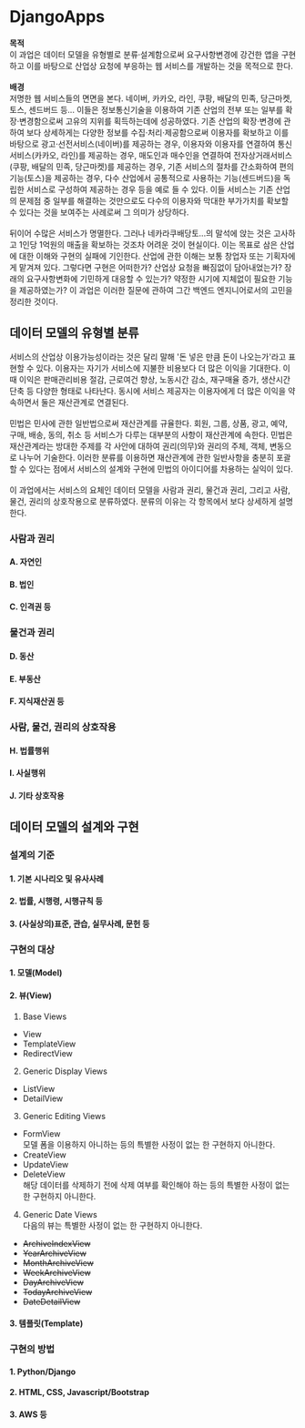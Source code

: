 # DjangoApps
**목적**  
이 과업은 데이터 모델을 유형별로 분류·설계함으로써 요구사항변경에 강건한 앱을 구현하고 이를 바탕으로 산업상 요청에 부응하는 웹 서비스를 개발하는 것을 목적으로 한다.<br>
<br>
**배경**  
저명한 웹 서비스들의 면면을 본다. 네이버, 카카오, 라인, 쿠팡, 배달의 민족, 당근마켓, 토스, 센드버드 등... 이들은 정보통신기술을 이용하여 기존 산업의 전부 또는 일부를 확장·변경함으로써 고유의 지위를 획득하는데에 성공하였다. 기존 산업의 확장·변경에 관하여 보다 상세하게는 다양한 정보를 수집·처리·제공함으로써 이용자를 확보하고 이를 바탕으로 광고·선전서비스(네이버)를 제공하는 경우, 이용자와 이용자를 연결하여 통신서비스(카카오, 라인)를 제공하는 경우, 매도인과 매수인을 연결하여 전자상거래서비스(쿠팡, 배달의 민족, 당근마켓)를 제공하는 경우, 기존 서비스의 절차를 간소화하여 편의기능(토스)을 제공하는 경우, 다수 산업에서 공통적으로 사용하는 기능(센드버드)을 독립한 서비스로 구성하여 제공하는 경우 등을 예로 들 수 있다. 이들 서비스는 기존 산업의 문제점 중 일부를 해결하는 것만으로도 다수의 이용자와 막대한 부가가치를 확보할 수 있다는 것을 보여주는 사례로써 그 의미가 상당하다.<br>
<br>
뒤이어 수많은 서비스가 명멸한다. 그러나 네카라쿠배당토...의 말석에 앉는 것은 고사하고 1인당 1억원의 매출을 확보하는 것조차 어려운 것이 현실이다. 이는 목표로 삼은 산업에 대한 이해와 구현의 실패에 기인한다. 산업에 관한 이해는 보통 창업자 또는 기획자에게 맡겨져 있다. 그렇다면 구현은 어떠한가? 산업상 요청을 빠짐없이 담아내었는가? 장래의 요구사항변화에 기민하게 대응할 수 있는가? 약정한 시기에 지체없이 필요한 기능을 제공하였는가? 이 과업은 이러한 질문에 관하여 그간 백엔드 엔지니어로서의 고민을 정리한 것이다.

## 데이터 모델의 유형별 분류
서비스의 산업상 이용가능성이라는 것은 달리 말해 '돈 넣은 만큼 돈이 나오는가'라고 표현할 수 있다. 이용자는 자기가 서비스에 지불한 비용보다 더 많은 이익을 기대한다. 이때 이익은 판매관리비용 절감, 근로여건 향상, 노동시간 감소, 재구매율 증가, 생산시간 단축 등 다양한 형태로 나타난다. 동시에 서비스 제공자는 이용자에게 더 많은 이익을 약속하면서 둘은 재산관계로 연결된다.<br>
<br>
민법은 민사에 관한 일반법으로써 재산관계를 규율한다. 회원, 그룹, 상품, 광고, 예약, 구매, 배송, 동의, 취소 등 서비스가 다루는 대부분의 사항이 재산관계에 속한다. 민법은 재산관계라는 방대한 주제를 각 사안에 대하여 권리(의무)와 권리의 주체, 객체, 변동으로 나누어 기술한다. 이러한 분류를 이용하면 재산관계에 관한 일반사항을 충분히 포괄할 수 있다는 점에서 서비스의 설계와 구현에 민법의 아이디어를 차용하는 실익이 있다.<br>
<br>
이 과업에서는 서비스의 요체인 데이터 모델을 사람과 권리, 물건과 권리, 그리고 사람, 물건, 권리의 상호작용으로 분류하였다. 분류의 이유는 각 항목에서 보다 상세하게 설명한다.

### 사람과 권리
#### A. 자연인
#### B. 법인
#### C. 인격권 등

### 물건과 권리
#### D. 동산
#### E. 부동산
#### F. 지식재산권 등

### 사람, 물건, 권리의 상호작용
#### H. 법률행위
#### I. 사실행위
#### J. 기타 상호작용

## 데이터 모델의 설계와 구현

### 설계의 기준
#### 1. 기본 시나리오 및 유사사례
#### 2. 법률, 시행령, 시행규칙 등
#### 3. (사실상의)표준, 관습, 실무사례, 문헌 등

### 구현의 대상
#### 1. 모델(Model)
#### 2. 뷰(View)
1. Base Views
* View
* TemplateView
* RedirectView
2. Generic Display Views
* ListView
* DetailView
3. Generic Editing Views
* FormView  
모델 폼을 이용하지 아니하는 등의 특별한 사정이 없는 한 구현하지 아니한다.
* CreateView
* UpdateView
* DeleteView  
해당 데이터를 삭제하기 전에 삭제 여부를 확인해야 하는 등의 특별한 사정이 없는 한 구현하지 아니한다.
4. Generic Date Views  
다음의 뷰는 특별한 사정이 없는 한 구현하지 아니한다.
* ~~ArchiveIndexView~~
* ~~YearArchiveView~~
* ~~MonthArchiveView~~
* ~~WeekArchiveView~~
* ~~DayArchiveView~~
* ~~TodayArchiveView~~
* ~~DateDetailView~~

#### 3. 템플릿(Template)

### 구현의 방법
#### 1. Python/Django
#### 2. HTML, CSS, Javascript/Bootstrap
#### 3. AWS 등